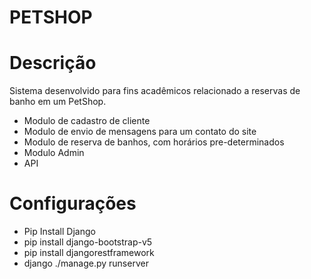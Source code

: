 # PETSHOP

# Descrição

Sistema desenvolvido para fins acadêmicos relacionado a reservas de banho em um PetShop.

- Modulo de cadastro de cliente
- Modulo de envio de mensagens para um contato do site
- Modulo de reserva de banhos, com horários pre-determinados
- Modulo Admin
- API


# Configurações
* Pip Install Django
* pip install django-bootstrap-v5
* pip install djangorestframework
* django ./manage.py runserver
